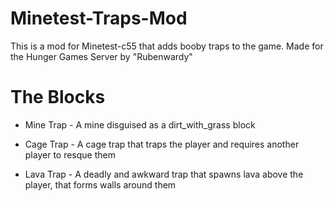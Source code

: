 Minetest-Traps-Mod
==================

This is a mod for Minetest-c55 that adds booby traps to the game. Made for the Hunger Games Server by "Rubenwardy"


The Blocks
==========

* Mine Trap - A mine disguised as a dirt_with_grass block

* Cage Trap - A cage trap that traps the player and requires another player to resque them

* Lava Trap - A deadly and awkward trap that spawns lava above the player, that forms walls around them